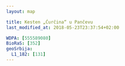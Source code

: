 ```yaml
---
layout: map

title: Kesten „Ćurčina“ u Pančevu
last_modified_at: 2018-05-23T23:37:54+02:00

WDPA: [555589080]
BioRaS: [352]
geoSrbija:
  L1_182: [131]
---
```

